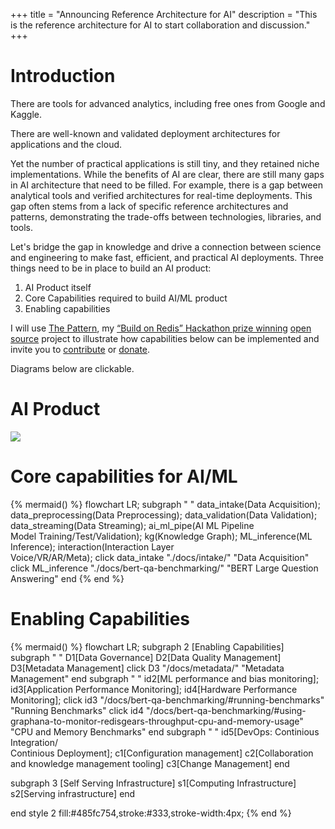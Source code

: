 +++
title = "Announcing Reference Architecture for AI"
description = "This is the reference architecture for AI to start collaboration and discussion."
+++

# Introduction 
There are tools for advanced analytics, including free ones from Google and Kaggle.

There are well-known and validated deployment architectures for applications and the cloud.

Yet the number of practical applications is still tiny, and they retained niche implementations.
While the benefits of AI are clear, there are still many gaps in AI architecture that need to be filled. For example, there is a gap between analytical tools and verified architectures for real-time deployments. This gap often stems from a lack of specific reference architectures and patterns, demonstrating the trade-offs between technologies, libraries, and tools.

Let's bridge the gap in knowledge and drive a connection between science and engineering to make fast, efficient, and practical AI deployments.
Three things need to be in place to build an AI product:
1) AI Product itself
2) Core Capabilities required to build AI/ML product
3) Enabling capabilities

I will use [The Pattern](https://thepattern.digital/), my [“Build on Redis” Hackathon prize winning](https://redis.com/blog/build-on-redis-hackathon-winners/) [open source](https://github.com/applied-knowledge-systems/the-pattern) project to illustrate how capabilities below can be implemented and invite you to [contribute](/docs/contribution/) or [donate](/docs/donate).

Diagrams below are clickable.

# AI Product

<img src="/images/ai_product.drawio.svg" />

# Core capabilities for AI/ML 

{% mermaid() %}
flowchart LR; 
subgraph " "
  data_intake(Data Acquisition);
  data_preprocessing(Data Preprocessing);
  data_validation(Data Validation);
  data_streaming(Data Streaming);
  ai_ml_pipe(AI ML Pipeline <br/> Model Training/Test/Validation);
  kg(Knowledge Graph);
  ML_inference(ML Inference);
  interaction(Interaction Layer<br/>Voice/VR/AR/Meta);
  click data_intake "./docs/intake/" "Data Acquisition"
  click ML_inference "./docs/bert-qa-benchmarking/" "BERT Large Question Answering"
end
{% end %}
# Enabling Capabilities 

{% mermaid() %}
flowchart LR;
subgraph 2 [Enabling Capabilities]
  subgraph " "
D1[Data Governance]
D2[Data Quality Management]
D3[Metadata Management]
click D3 "/docs/metadata/" "Metadata Management"
end
subgraph " "
  id2[ML performance and bias monitoring];
  id3[Application Performance Monitoring];
  id4[Hardware Performance Monitoring];
  click id3 "/docs/bert-qa-benchmarking/#running-benchmarks" "Running Benchmarks"
  click id4 "/docs/bert-qa-benchmarking/#using-graphana-to-monitor-redisgears-throughput-cpu-and-memory-usage" "CPU and Memory Benchmarks"
end
subgraph " "
  id5[DevOps: Continious Integration/<br>Continious Deployment];
  c1[Configuration management]
  c2[Collaboration and knowledge management tooling]
  c3[Change Management]
end 
  
  subgraph 3 [Self Serving Infrastructure]
    s1[Computing Infrastructure]
    s2[Serving infrastructure]
  end

  end
  style 2 fill:#485fc754,stroke:#333,stroke-width:4px;
{% end %}